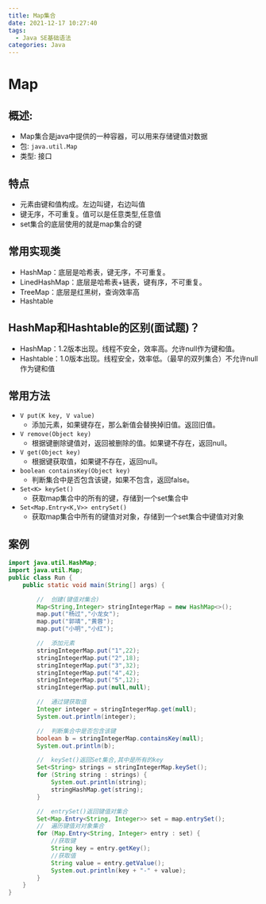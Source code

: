 ```yaml
---
title: Map集合
date: 2021-12-17 10:27:40
tags:
  - Java SE基础语法
categories: Java
---
```


# Map

## 概述:
- Map集合是java中提供的一种容器，可以用来存储键值对数据
- 包: `java.util.Map`
- 类型: 接口

## 特点
- 元素由键和值构成。左边叫键，右边叫值
- 键无序，不可重复。值可以是任意类型,任意值
- set集合的底层使用的就是map集合的键

## 常用实现类
- HashMap：底层是哈希表，键无序，不可重复。
- LinedHashMap：底层是哈希表+链表，键有序，不可重复。
- TreeMap：底层是红黑树，查询效率高
- Hashtable

## HashMap和Hashtable的区别(面试题)？
- HashMap：1.2版本出现。线程不安全，效率高。允许null作为键和值。
- Hashtable：1.0版本出现。线程安全，效率低。（最早的双列集合）不允许null作为键和值

## 常用方法
- `V put(K key, V value)`
  - 添加元素，如果键存在，那么新值会替换掉旧值。返回旧值。
- `V remove(Object key)`
  - 根据键删除键值对，返回被删除的值。如果键不存在，返回null。
- `V get(Object key)`
  - 根据键获取值，如果键不存在，返回null。
- `boolean containsKey(Object key)`
  - 判断集合中是否包含该键，如果不包含，返回false。
- `Set<K> keySet()`
  - 获取map集合中的所有的键，存储到一个set集合中
- `Set<Map.Entry<K,V>> entrySet()`
  - 获取map集合中所有的键值对对象，存储到一个set集合中键值对对象

## 案例
``` Java
import java.util.HashMap;
import java.util.Map;
public class Run {
    public static void main(String[] args) {

        //  创建(键值对集合)
        Map<String,Integer> stringIntegerMap = new HashMap<>();
        map.put("杨过","小龙女");
        map.put("郭靖","黄蓉");
        map.put("小明","小红");

        //  添加元素
        stringIntegerMap.put("1",22);
        stringIntegerMap.put("2",18);
        stringIntegerMap.put("3",32);
        stringIntegerMap.put("4",42);
        stringIntegerMap.put("5",12);
        stringIntegerMap.put(null,null);

        //  通过键获取值
        Integer integer = stringIntegerMap.get(null);
        System.out.println(integer);

        //  判断集合中是否包含该键
        boolean b = stringIntegerMap.containsKey(null);
        System.out.println(b);

        //  keySet()返回Set集合,其中是所有的key
        Set<String> strings = stringIntegerMap.keySet();
        for (String string : strings) {
            System.out.println(string);
            stringHashMap.get(string);
        }

        //  entrySet()返回键值对集合
        Set<Map.Entry<String, Integer>> set = map.entrySet();
        //  遍历键值对对象集合
        for (Map.Entry<String, Integer> entry : set) {
            //获取键
            String key = entry.getKey();
            //获取值
            String value = entry.getValue();
            System.out.println(key + "-" + value);
        }
    }
}

```